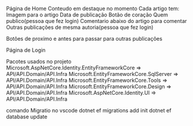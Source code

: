 Página de Home 
     Conteudo em destaque no momento
     Cada artigo tem:
             Imagem para o artigo
             Data de publicação
             Botão de coração
             Quem publico(pessoa que fez login)
     Comentario abaixo do artigo para comentar
Outras publicações de mesma autoria(pessoa que fez login)

Botões de proximo e antes para passar para outras publicações

Página de Login


Pacotes usados no projeto
Microsoft.AspNetCore.Identity.EntityFrameworkCore 
=> API/API.Domain/API.Infra
Microsoft.EntityFrameworkCore.SqlServer
=> API/API.Domain/API.Infra
Microsoft.EntityFrameworkCore.Tools
=> API/API.Domain/API.Infra
Microsoft.EntityFrameworkCore.Design
=> API/API.Domain/API.Infra
Microsoft.AspNetCore.Identity.UI
=> API/API.Domain/API.Infra


comando Migratio no vscode
dotnet ef migrations add init
dotnet ef database update
